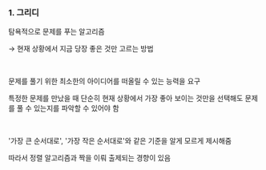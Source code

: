 ### 1. 그리디

탐욕적으로 문제를 푸는 알고리즘

→ 현재 상황에서 지금 당장 좋은 것만 고르는 방법

<br>

문제를 풀기 위한 최소한의 아이디어를 떠올릴 수 있는 능력을 요구<br>

특정한 문제를 만났을 때 단순히 현재 상황에서 가장 좋아 보이는 것만을 선택해도 문제를 풀 수 있는지를 파악할 수 있어야 함

<br>

'가장 큰 순서대로', '가장 작은 순서대로'와 같은 기준을 알게 모르게 제시해줌<br>

따라서 정렬 알고리즘과 짝을 이뤄 출제되는 경향이 있음